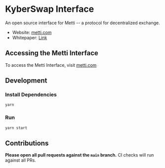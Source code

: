 # KyberSwap Interface

An open source interface for Metti -- a protocol for decentralized exchange.

- Website: [metti.com](https://metti.com/)
- Whitepaper: [Link](https://files.kyber.network/DMM-Feb21.pdf)

## Accessing the Metti Interface

To access the Metti Interface, visit [metti.com](https://metti.com/)

## Development

### Install Dependencies

```bash
yarn
```

### Run

```bash
yarn start
```

## Contributions

**Please open all pull requests against the `main` branch.**
CI checks will run against all PRs.
